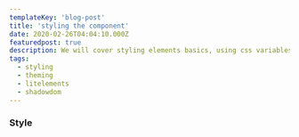 ```yaml
---
templateKey: 'blog-post'
title: 'styling the component'
date: 2020-02-26T04:04:10.000Z
featuredpost: true
description: We will cover styling elements basics, using css variables and also sharing styles across components with best practices.
tags:
  - styling
  - theming
  - litelements
  - shadowdom
---
```


### Style